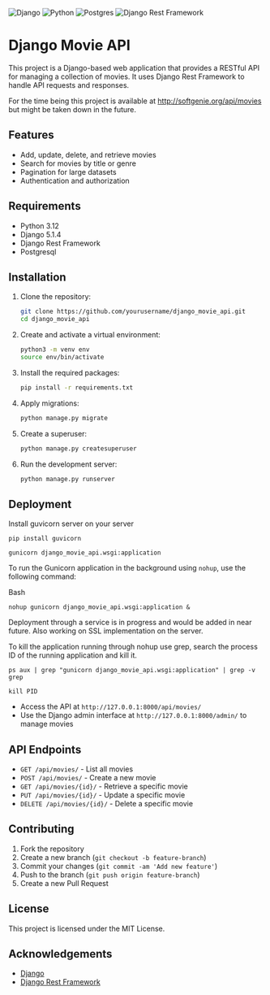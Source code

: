 ![Django](https://img.shields.io/badge/Django-3.x-brightgreen)
![Python](https://img.shields.io/badge/Python-3.x-blue)
![Postgres](https://img.shields.io/badge/Postgres-12.x-blue)
![Django Rest Framework](https://img.shields.io/badge/DRF-3.x-red)

# Django Movie API

This project is a Django-based web application that provides a RESTful API for managing a collection of movies. It uses Django Rest Framework to handle API requests and responses.

For the time being this project is available at http://softgenie.org/api/movies but might be taken down in the future.

## Features

- Add, update, delete, and retrieve movies
- Search for movies by title or genre
- Pagination for large datasets
- Authentication and authorization

## Requirements

- Python 3.12
- Django 5.1.4
- Django Rest Framework
- Postgresql

## Installation

1. Clone the repository:

    ```bash
    git clone https://github.com/yourusername/django_movie_api.git
    cd django_movie_api
    ```

2. Create and activate a virtual environment:

    ```bash
    python3 -m venv env
    source env/bin/activate
    ```

3. Install the required packages:

    ```bash
    pip install -r requirements.txt
    ```

4. Apply migrations:

    ```bash
    python manage.py migrate
    ```

5. Create a superuser:

    ```bash
    python manage.py createsuperuser
    ```

6. Run the development server:

    ```bash
    python manage.py runserver
    ```

## Deployment

Install guvicorn server on your server

```
pip install guvicorn
```

```
gunicorn django_movie_api.wsgi:application 
```

To run the Gunicorn application in the background using `nohup`, use the following command:

Bash 

```
nohup gunicorn django_movie_api.wsgi:application &
```

Deployment through a service is in progress and would be added in near future. Also working on SSL implementation on the server.

To kill the application running through nohup use grep, search the process ID of the running application and kill it.

```
ps aux | grep "gunicorn django_movie_api.wsgi:application" | grep -v grep 

kill PID
```

- Access the API at `http://127.0.0.1:8000/api/movies/`
- Use the Django admin interface at `http://127.0.0.1:8000/admin/` to manage movies

## API Endpoints

- `GET /api/movies/` - List all movies
- `POST /api/movies/` - Create a new movie
- `GET /api/movies/{id}/` - Retrieve a specific movie
- `PUT /api/movies/{id}/` - Update a specific movie
- `DELETE /api/movies/{id}/` - Delete a specific movie

## Contributing

1. Fork the repository
2. Create a new branch (`git checkout -b feature-branch`)
3. Commit your changes (`git commit -am 'Add new feature'`)
4. Push to the branch (`git push origin feature-branch`)
5. Create a new Pull Request

## License

This project is licensed under the MIT License.

## Acknowledgements

- [Django](https://www.djangoproject.com/)
- [Django Rest Framework](https://www.django-rest-framework.org/)
